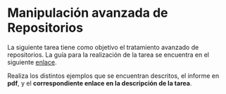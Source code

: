 # Manipulación avanzada de Repositorios

 La siguiente tarea tiene como objetivo el tratamiento avanzado de repositorios. La guía para la realización de la tarea se encuentra en el siguiente [enlace](../ejemplos/EJEMPLOS.md).

 Realiza los distintos ejemplos que se encuentran descritos, el informe en __pdf__, y el __correspondiente enlace en la descripción de la tarea__.
